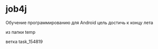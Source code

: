 # job4j
Обучение программированию для Android
цель достичь к концу лета

из папки temp

ветка task_154819